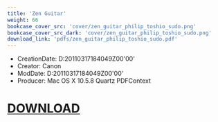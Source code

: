```yaml
---
title: 'Zen Guitar'
weight: 66
bookcase_cover_src: 'cover/zen_guitar_philip_toshio_sudo.png'
bookcase_cover_src_dark: 'cover/zen_guitar_philip_toshio_sudo.png'
download_link: 'pdfs/zen_guitar_philip_toshio_sudo.pdf'
---
```


- CreationDate: D:20110317184049Z00'00'
- Creator: Canon 
- ModDate: D:20110317184049Z00'00'
- Producer: Mac OS X 10.5.8 Quartz PDFContext
# [DOWNLOAD](/pdfs/zen_guitar_philip_toshio_sudo.pdf)
